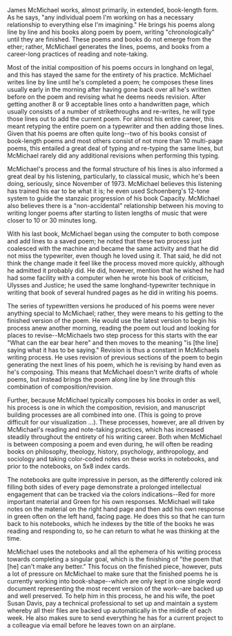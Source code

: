 James McMichael works, almost primarily, in extended, book-length form. As he says, "any individual poem I'm working on has a necessary relationship to everything else I'm imagining." He brings his poems along line by line and his books along poem by poem, writing "chronologically" until they are finished. These poems and books do not emerge from the ether; rather, McMichael generates the lines, poems, and books from a career-long practices of reading and note-taking. 

Most of the initial composition of his poems occurs in longhand on legal, and this has stayed the same for the entirety of his practice. McMichael writes line by line until he's completed a poem; he composes these lines usually early in the morning after having gone back over all he's written before on the poem and revising what he deems needs revision.  After getting another 8 or 9 acceptable lines onto a handwritten page, which usually consists of a number of strikethroughs and re-writes, he will type those lines out to add the current poem. For almost his entire career, this meant retyping the entire poem on a typewriter and then adding those lines. Given that his poems are often quite long--two of his books consist of book-length poems and most others consist of not more than 10 multi-page poems, this entailed a great deal of typing and re-typing the same lines, but McMichael rarely did any additional revisions when performing this typing. 

McMichael's process and the formal structure of his lines is also informed a great deal by his listening, particularly, to classical music, which he's been doing, seriously, since November of 1973. McMichael believes this listening has trained his ear to be what it is; he even used Schoenberg's 12-tone system to guide the stanzaic progression of his book Capacity. McMichael also believes there is a "non-accidental" relationship between his moving to writing longer poems after starting to listen lengths of music that were closer to 10 or 30 minutes long.

With his last book, McMichael began using the computer to both compose and add lines to a saved poem; he noted that these two process just coalesced with the machine and became the same activity and that he did not miss the typewriter, even though he loved using it. That said, he did not think the change made it feel like the process moved more quickly, although he admitted it probably did. He did, however, mention that he wished he had had some facility with a computer when he wrote his book of criticism, Ulysses and Justice; he used the same longhand-typewriter technique in writing that book of several hundred pages as he did in writing his poems. 

The series of typewritten versions he produced of his poems were never anything special to McMichael; rather, they were means to his getting to the finished version of the poem. He would use the latest version to begin his process anew another morning, reading the poem out loud and looking for places to revise--McMichaels two step process for this starts with the ear "What can the ear bear here" and then moves to the meaning "is [the line] saying what it has to be saying." Revision is thus a constant in McMichaels writing process. He uses revision of previous sections of the poem to begin generating the next lines of his poem, which he is revising by hand even as he's composing. This means that McMichael doesn't write drafts of whole poems, but instead brings the poem along line by line through this combination of composition/revision. 

Further, because McMichael typically composes his books in order as well, his process is one in which the composition, revision, and manuscript building processes are all combined into one. (This is going to prove difficult for our visualization ...). These processes, however, are all driven by McMichael's reading and note-taking practices, which has increased steadily throughout the entirety of his writing career. Both when McMichael is between composing a poem and even during, he will often be reading books on philosophy, theology, history, psychology, anthropology, and sociology and taking color-coded notes on these works in notebooks, and prior to the notebooks, on 5x8 index cards. 

The notebooks are quite impressive in person, as the differently colored ink filling both sides of every page demonstrate a prolonged intellectual engagement that can be tracked via the colors indications--Red for more important material and Green for his own responses. McMichael will take notes on the material on the right hand page and then add his own response in green often on the left hand, facing page. He does this so that he can turn back to his notebooks, which he indexes by the title of the books he was reading and responding to, so he can return to what he was thinking at the time. 

McMichael uses the notebooks and all the ephemera of his writing process towards completing a singular goal, which is the finishing of "the poem that [he] can't make any better." This focus on the finished piece, however, puts a lot of pressure on McMichael to make sure that the finished poems he is currently working into book-shape--which are only kept in one single word document representing the most recent version of the work--are backed up and well preserved. To help him in this process, he and his wife, the poet Susan Davis, pay a technical professional to set up and maintain a system whereby all their files are backed up automatically in the middle of each week. He also makes sure to send everything he has for a current project to a colleague via email before he leaves town on an airplane. 
